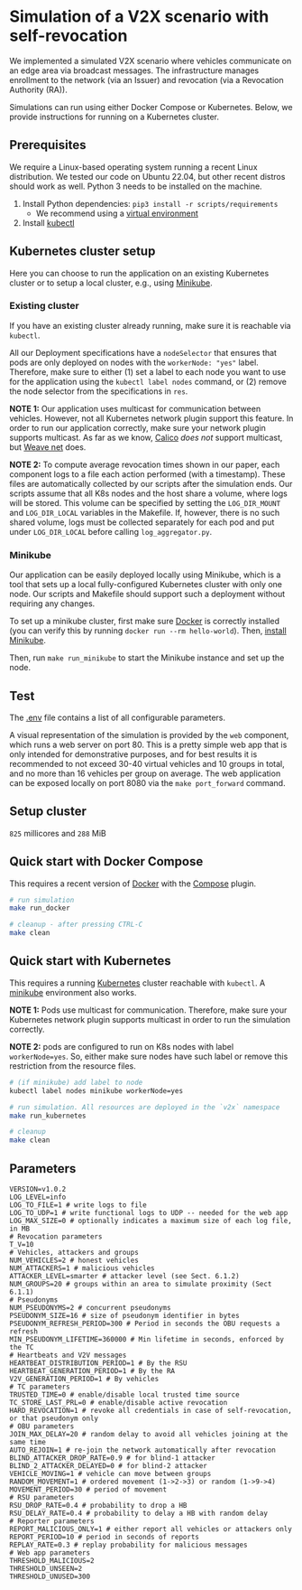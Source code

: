 # Simulation of a V2X scenario with self-revocation

We implemented a simulated V2X scenario where vehicles communicate on an edge
area via broadcast messages. The infrastructure manages enrollment to the
network (via an Issuer) and revocation (via a Revocation Authority (RA)).

Simulations can run using either Docker Compose or Kubernetes. Below, we provide
instructions for running on a Kubernetes cluster.

## Prerequisites

We require a Linux-based operating system running a recent Linux distribution.
We tested our code on Ubuntu 22.04, but other recent distros should work as
well. Python 3 needs to be installed on the machine.

1. Install Python dependencies: `pip3 install -r scripts/requirements` 
    - We recommend using a [virtual environment](https://docs.python.org/3/library/venv.html)
2. Install [kubectl](https://kubernetes.io/docs/tasks/tools/install-kubectl-linux/)

## Kubernetes cluster setup

Here you can choose to run the application on an existing Kubernetes cluster or
to setup a local cluster, e.g., using
[Minikube](https://minikube.sigs.k8s.io/docs/).

### Existing cluster

If you have an existing cluster already running, make sure it is reachable via
`kubectl`.

All our Deployment specifications have a `nodeSelector` that ensures that pods
are only deployed on nodes with the `workerNode: "yes"` label. Therefore, make
sure to either (1) set a label to each node you want to use for the application
using the `kubectl label nodes` command, or (2) remove the node selector from
the specifications in `res`.

**NOTE 1:** Our application uses multicast for communication between
vehicles. However, not all Kubernetes network plugin support this feature. In
order to run our application correctly, make sure your network plugin supports
multicast. As far as we know,
[Calico](https://docs.tigera.io/calico/3.25/reference/faq#can-calico-do-ip-multicast)
*does not* support multicast, but [Weave
net](https://www.weave.works/docs/net/latest/install/) does.

**NOTE 2:** To compute average revocation times shown in our paper, each
component logs to a file each action performed (with a timestamp). These files
are automatically collected by our scripts after the simulation ends. Our
scripts assume that all K8s nodes and the host share a volume, where logs will
be stored. This volume can be specified by setting the `LOG_DIR_MOUNT` and
`LOG_DIR_LOCAL` variables in the Makefile. If, however, there is no such shared
volume, logs must be collected separately for each pod and put under
`LOG_DIR_LOCAL` before calling `log_aggregator.py`.

### Minikube

Our application can be easily deployed locally using Minikube, which is a tool
that sets up a local fully-configured Kubernetes cluster with only one node. Our
scripts and Makefile should support such a deployment without requiring any
changes.

To set up a minikube cluster, first make sure
[Docker](https://docs.docker.com/engine/install/ubuntu/) is correctly installed
(you can verify this by running `docker run --rm hello-world`). Then, [install
Minikube](https://minikube.sigs.k8s.io/docs/start/).

Then, run `make run_minikube` to start the Minikube instance and set up the
node.

## Test

The [.env](./.env) file contains a list of all configurable parameters.

A visual representation of the simulation is provided by the `web` component,
which runs a web server on port 80. This is a pretty simple web app that is only
intended for demonstrative purposes, and for best results it is recommended to
not exceed 30-40 virtual vehicles and 10 groups in total, and no more than 16
vehicles per group on average. The web application can be exposed locally on
port 8080 via the `make port_forward` command.

## Setup cluster

`825` millicores and `288` MiB

## Quick start with Docker Compose

This requires a recent version of [Docker](https://docs.docker.com/get-docker/)
with the [Compose](https://docs.docker.com/compose/install/) plugin.

```bash
# run simulation
make run_docker

# cleanup - after pressing CTRL-C
make clean
```

## Quick start with Kubernetes

This requires a running [Kubernetes](https://kubernetes.io/) cluster reachable
with `kubectl`. A [minikube](https://minikube.sigs.k8s.io/docs/) environment
also works.

**NOTE 1:** Pods use multicast for communication. Therefore, make sure your
Kubernetes network plugin supports multicast in order to run the simulation
correctly.

**NOTE 2:** pods are configured to run on K8s nodes with label `workerNode=yes`.
So, either make sure nodes have such label or remove this restriction from the
resource files.

```bash
# (if minikube) add label to node
kubectl label nodes minikube workerNode=yes

# run simulation. All resources are deployed in the `v2x` namespace
make run_kubernetes

# cleanup
make clean
```

## Parameters

```properties
VERSION=v1.0.2
LOG_LEVEL=info
LOG_TO_FILE=1 # write logs to file
LOG_TO_UDP=1 # write functional logs to UDP -- needed for the web app
LOG_MAX_SIZE=0 # optionally indicates a maximum size of each log file, in MB
# Revocation parameters
T_V=10
# Vehicles, attackers and groups
NUM_VEHICLES=2 # honest vehicles
NUM_ATTACKERS=1 # malicious vehicles
ATTACKER_LEVEL=smarter # attacker level (see Sect. 6.1.2)
NUM_GROUPS=20 # groups within an area to simulate proximity (Sect 6.1.1)
# Pseudonyms
NUM_PSEUDONYMS=2 # concurrent pseudonyms
PSEUDONYM_SIZE=16 # size of pseudonym identifier in bytes
PSEUDONYM_REFRESH_PERIOD=300 # Period in seconds the OBU requests a refresh
MIN_PSEUDONYM_LIFETIME=360000 # Min lifetime in seconds, enforced by the TC
# Heartbeats and V2V messages
HEARTBEAT_DISTRIBUTION_PERIOD=1 # By the RSU
HEARTBEAT_GENERATION_PERIOD=1 # By the RA
V2V_GENERATION_PERIOD=1 # By vehicles
# TC parameters
TRUSTED_TIME=0 # enable/disable local trusted time source
TC_STORE_LAST_PRL=0 # enable/disable active revocation
HARD_REVOCATION=1 # revoke all credentials in case of self-revocation, or that pseudonym only
# OBU parameters
JOIN_MAX_DELAY=20 # random delay to avoid all vehicles joining at the same time
AUTO_REJOIN=1 # re-join the network automatically after revocation
BLIND_ATTACKER_DROP_RATE=0.9 # for blind-1 attacker
BLIND_2_ATTACKER_DELAYED=0 # for blind-2 attacker
VEHICLE_MOVING=1 # vehicle can move between groups
RANDOM_MOVEMENT=1 # ordered movement (1->2->3) or random (1->9->4)
MOVEMENT_PERIOD=30 # period of movement
# RSU parameters
RSU_DROP_RATE=0.4 # probability to drop a HB
RSU_DELAY_RATE=0.4 # probability to delay a HB with random delay
# Reporter parameters
REPORT_MALICIOUS_ONLY=1 # either report all vehicles or attackers only
REPORT_PERIOD=10 # period in seconds of reports
REPLAY_RATE=0.3 # replay probability for malicious messages
# Web app parameters
THRESHOLD_MALICIOUS=2
THRESHOLD_UNSEEN=2
THRESHOLD_UNUSED=300
```